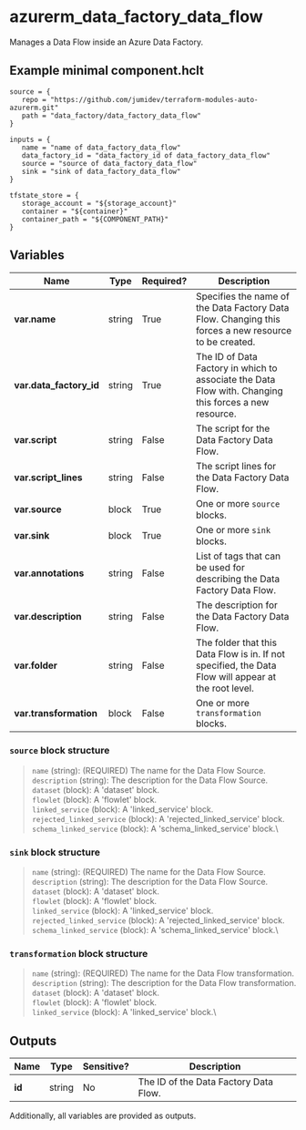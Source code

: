 # azurerm_data_factory_data_flow

Manages a Data Flow inside an Azure Data Factory.

## Example minimal component.hclt

```hcl
source = {
   repo = "https://github.com/jumidev/terraform-modules-auto-azurerm.git" 
   path = "data_factory/data_factory_data_flow" 
}

inputs = {
   name = "name of data_factory_data_flow" 
   data_factory_id = "data_factory_id of data_factory_data_flow" 
   source = "source of data_factory_data_flow" 
   sink = "sink of data_factory_data_flow" 
}

tfstate_store = {
   storage_account = "${storage_account}" 
   container = "${container}" 
   container_path = "${COMPONENT_PATH}" 
}

```

## Variables

| Name | Type | Required? |  Description |
| ---- | ---- | --------- |  ----------- |
| **var.name** | string | True | Specifies the name of the Data Factory Data Flow. Changing this forces a new resource to be created. | 
| **var.data_factory_id** | string | True | The ID of Data Factory in which to associate the Data Flow with. Changing this forces a new resource. | 
| **var.script** | string | False | The script for the Data Factory Data Flow. | 
| **var.script_lines** | string | False | The script lines for the Data Factory Data Flow. | 
| **var.source** | block | True | One or more `source` blocks. | 
| **var.sink** | block | True | One or more `sink` blocks. | 
| **var.annotations** | string | False | List of tags that can be used for describing the Data Factory Data Flow. | 
| **var.description** | string | False | The description for the Data Factory Data Flow. | 
| **var.folder** | string | False | The folder that this Data Flow is in. If not specified, the Data Flow will appear at the root level. | 
| **var.transformation** | block | False | One or more `transformation` blocks. | 

### `source` block structure

> `name` (string): (REQUIRED) The name for the Data Flow Source.\
> `description` (string): The description for the Data Flow Source.\
> `dataset` (block): A 'dataset' block.\
> `flowlet` (block): A 'flowlet' block.\
> `linked_service` (block): A 'linked_service' block.\
> `rejected_linked_service` (block): A 'rejected_linked_service' block.\
> `schema_linked_service` (block): A 'schema_linked_service' block.\

### `sink` block structure

> `name` (string): (REQUIRED) The name for the Data Flow Source.\
> `description` (string): The description for the Data Flow Source.\
> `dataset` (block): A 'dataset' block.\
> `flowlet` (block): A 'flowlet' block.\
> `linked_service` (block): A 'linked_service' block.\
> `rejected_linked_service` (block): A 'rejected_linked_service' block.\
> `schema_linked_service` (block): A 'schema_linked_service' block.\

### `transformation` block structure

> `name` (string): (REQUIRED) The name for the Data Flow transformation.\
> `description` (string): The description for the Data Flow transformation.\
> `dataset` (block): A 'dataset' block.\
> `flowlet` (block): A 'flowlet' block.\
> `linked_service` (block): A 'linked_service' block.\



## Outputs

| Name | Type | Sensitive? | Description |
| ---- | ---- | --------- | --------- |
| **id** | string | No  | The ID of the Data Factory Data Flow. | 

Additionally, all variables are provided as outputs.
